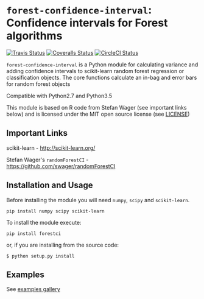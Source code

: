 # `forest-confidence-interval`: Confidence intervals for Forest algorithms

[![Travis Status](https://travis-ci.org/uwescience/forest-confidence-interval.svg?branch=master)](https://travis-ci.org/uwescience/forest-confidence-interval)
[![Coveralls Status](https://coveralls.io/repos/uwescience/forest-confidence-interval/badge.svg?branch=master&service=github)](https://coveralls.io/r/uwescience/forest-confidence-interval)
[![CircleCI Status](https://circleci.com/gh/uwescience/forest-confidence-interval.svg?style=shield&circle-token=:circle-token)](https://circleci.com/gh/uwescience/forest-confidence-interval/tree/master)

`forest-confidence-interval` is a Python module for calculating variance and adding
confidence intervals to scikit-learn random forest regression or classification
objects. The core functions calculate an in-bag and error bars for
random forest objects

Compatible with Python2.7 and Python3.5

This module is based on R code from Stefan Wager (see important links below)
and is licensed under the MIT open source license (see [LICENSE](LICENSE))

## Important Links
scikit-learn - http://scikit-learn.org/

Stefan Wager's `randomForestCI` - https://github.com/swager/randomForestCI

## Installation and Usage
Before installing the module you will need `numpy`, `scipy` and `scikit-learn`.
```
pip install numpy scipy scikit-learn
```

To install the module execute:
```
pip install forestci
```
or, if you are installing from the source code:
```shell
$ python setup.py install
```

## Examples
See [examples gallery](http://uwescience.github.io/forest-confidence-interval/auto_examples/index.html)
